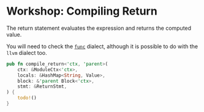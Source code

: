 # Workshop: Compiling Return

The return statement evaluates the expression and returns the computed value.

You will need to check the [`func`](https://mlir.llvm.org/docs/Dialects/Func/) dialect, although it is possible to do with the `llvm` dialect too.

```rust
pub fn compile_return<'ctx, 'parent>(
    ctx: &ModuleCtx<'ctx>,
    locals: &HashMap<String, Value>,
    block: &'parent Block<'ctx>,
    stmt: &ReturnStmt,
) {
    todo!()
}
```
